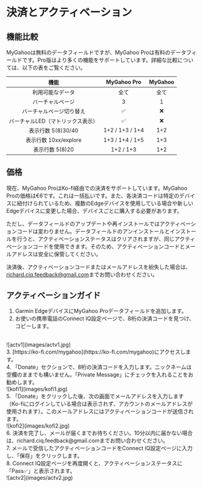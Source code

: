 # 決済とアクティベーション

## 機能比較
MyGahooは無料のデータフィールドですが、MyGahoo Proは有料のデータフィールドです。Pro版はより多くの機能をサポートしています。詳細な比較については、以下の表をご覧ください。

| 機能 | MyGahoo Pro | MyGahoo |
|:-------:|:-----------:|:--------:|
| 利用可能なデータ | 全て | 全て |
| バーチャルページ | 3 | 1 |
| バーチャルページ切り替え | ✅ | ❌ |
| バーチャルLED（マトリックス表示） | ✅ | ❌ |
| 表示行数 5(8)30/40 | 1+2 / 1+3 / 1+4 | 1+2 |
| 表示行数 10xx/explore | 1+3 / 1+4 / 1+5 | 1+3 |
| 表示行数 5(8)20 | 1+2 / 1+3 | 1+2 |

## 価格

現在、MyGahoo ProはKo-fi経由での決済をサポートしています。MyGahoo Proの価格は€6です。これは一括払いです。また、各決済コードは特定のデバイスに紐付けられているため、複数のEdgeデバイスを使用している場合や新しいEdgeデバイスに変更した場合、デバイスごとに購入する必要があります。

ただし、データフィールドのアップデートや再インストールではアクティベーションコードは変わりません。データフィールドのアンインストールとインストールを行うと、アクティベーションステータスはクリアされますが、同じアクティベーションコードを使用できます。そのため、アクティベーションコードとメールアドレスは安全に保管してください。

決済後、アクティベーションコードまたはメールアドレスを紛失した場合は、[richard.ciq.feedback@gmail.com](richard.ciq.feedback@gmail.com)までお問い合わせください。

## アクティベーションガイド
1. Garmin EdgeデバイスにMyGahoo Proデータフィールドを追加します。
2. お使いの携帯電話のConnect IQ設定ページで、8桁の決済コードを見つけ、コピーします。
<br>
![actv1](images/actv1.jpg)
<br>
3. [https://ko-fi.com/mygahoo](https://ko-fi.com/mygahoo)にアクセスします。
<br>
4. 「Donate」セクションで、8桁の決済コードを入力します。ニックネームは空欄のままでも構いません。「Private Message」にチェックを入れることをお勧めします。
<br>
![kofi1](images/kofi1.jpg)
<br>
5. 「Donate」をクリックした後、次の画面でメールアドレスを入力します（Ko-fiにログインしている場合は表示されず、アカウントのメールアドレスが使用されます）。このメールアドレスにはアクティベーションコードが送信されます。
<br>
![kofi2](images/kofi2.jpg)
<br>
6. 決済を完了し、メールが届くまでお待ちください。10分以内に届かない場合は、richard.ciq.feedback@gmail.comまでお問い合わせください。
<br>
7. メールで受信したアクティベーションコードをConnect IQ設定ページに入力し、「保存」をクリックします。
<br>
8. Connect IQ設定ページを再度開くと、アクティベーションステータスに「Pass✅」と表示されます。
<br>
![actv2](images/actv2.jpg)
